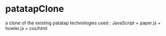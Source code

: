 # patatapClone
a clone of the existing patatap
technologies used : JavaScript + paper.js + howler.js + css/html 
